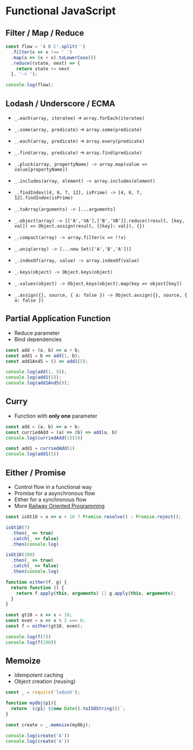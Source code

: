 # Functional JavaScript

## Filter / Map / Reduce

```javascript
const flow = 'A B C'.split('')
  .filter(x => x !== ' ')
  .map(x => (x + x).toLowerCase())
  .reduce((state, next) => {
    return state += next
  }, '-> ');

console.log(flow);
```

## Lodash / Underscore / ECMA

* `_.each(array, iteratee)` -> `array.forEach(iteratee)`
* `_.some(array, predicate)` -> `array.some(predicate)`
* `_.each(array, predicate)` -> `array.every(predicate)`
* `_.find(array, predicate)` -> `array.find(predicate)`
* `_.pluck(array, propertyName) -> array.map(value => value[propertyName])`
* `_.includes(array, element) -> array.includes(element)`
* `_.findIndex([4, 6, 7, 12], isPrime) -> [4, 6, 7, 12].findIndex(isPrime)`

* `_.toArray(arguments) -> [...arguments]`
* `_.object(array) -> [['A','VA'],['B','VB']].reduce((result, [key, val]) => Object.assign(result, {[key]: val}), {})`
* `_.compact(array) -> array.filter(x => !!x)`
* `_.uniq(array) -> [...new Set(['A','B','A'])]`
* `_.indexOf(array, value) -> array.indexOf(value)`

* `_.keys(object) -> Object.keys(object)`
* `_.values(object) -> Object.keys(object).map(key => object[key])`
* `_.assign({}, source, { a: false }) -> Object.assign({}, source, { a: false })`

## Partial Application Function

* Reduce parameter
* Bind dependencies

```javascript
const add = (a, b) => a + b;
const add1 = b => add(1, b);
const add1And5 = () => add1(5);

console.log(add(1, 5));
console.log(add1(5));
console.log(add1And5());
```

## Curry

* Function with __only one__ parameter

```javascript
const add = (a, b) => a + b;
const curriedAdd = (a) => (b) => add(a, b)
console.log(curriedAdd(1)(5))

const add1 = curriedAdd(1)
console.log(add1(5))
```

## Either / Promise

* Control flow in a functional way
* Promise for a asynchronous flow
* Either for a synchronous flow
* More [Railway Oriented Programming](http://fsharpforfunandprofit.com/rop/)

```javascript
const isGt10 = x => x > 10 ? Promise.resolve() : Promise.reject();

isGt10(7)
  .then(_ => true)
  .catch(_ => false)
  .then(console.log)

isGt10(100)
  .then(_ => true)
  .catch(_ => false)
  .then(console.log)
```


```javascript
function either(f, g) {
  return function () {
    return f.apply(this, arguments) || g.apply(this, arguments);
  }
}

const gt10 = x => x > 10;
const even = x => x % 2 === 0;
const f = either(gt10, even);

console.log(f(7))
console.log(f(100))
```

## Memoize

* Idempotent caching
* Object creation (reusing)

```javascript
const _ = require('lodash');

function myObj(p1){
  return `${p1} ${new Date().toISOString()}`;
}

const create = _.memoize(myObj);

console.log(create('A'))
console.log(create('A'))
```
